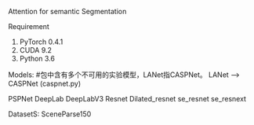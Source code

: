 Attention for semantic Segmentation

Requirement
1. PyTorch 0.4.1
2. CUDA 9.2
3. Python 3.6 


Models:
#包中含有多个不可用的实验模型，LANet指CASPNet。
LANet --> CASPNet (caspnet.py)

PSPNet
DeepLab
DeepLabV3
Resnet
Dilated_resnet
se_resnet
se_resnext

DatasetS:
SceneParse150
